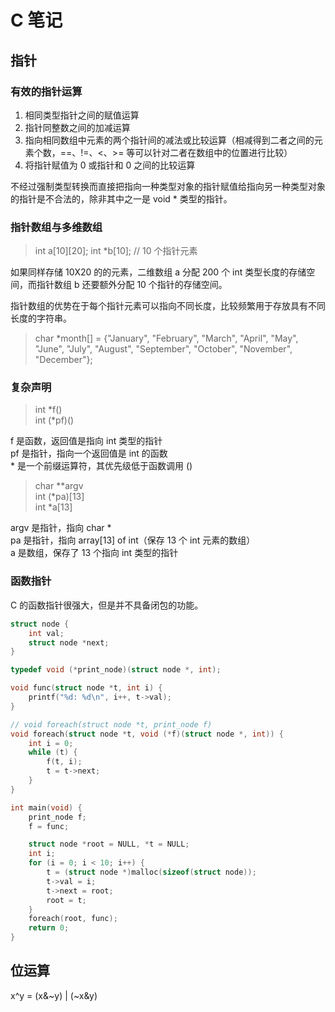 # C 笔记


## 指针

### 有效的指针运算

1. 相同类型指针之间的赋值运算
2. 指针同整数之间的加减运算
3. 指向相同数组中元素的两个指针间的减法或比较运算（相减得到二者之间的元素个数，==、!=、<、>= 等可以针对二者在数组中的位置进行比较）
4. 将指针赋值为 0 或指针和 0 之间的比较运算

不经过强制类型转换而直接把指向一种类型对象的指针赋值给指向另一种类型对象的指针是不合法的，除非其中之一是 void * 类型的指针。

### 指针数组与多维数组

> int a[10][20];
> int *b[10]; // 10 个指针元素

如果同样存储 10X20 的的元素，二维数组 a 分配 200 个 int 类型长度的存储空间，而指针数组 b 还要额外分配 10 个指针的存储空间。

指针数组的优势在于每个指针元素可以指向不同长度，比较频繁用于存放具有不同长度的字符串。

> char *month[] = {"January", "February", "March", "April", "May", "June", "July", "August", "September", "October", "November", "December"};

### 复杂声明

> int *f()  
> int (*pf)()  

f 是函数，返回值是指向 int 类型的指针  
pf 是指针，指向一个返回值是 int 的函数  
\* 是一个前缀运算符，其优先级低于函数调用 ()

> char **argv  
> int (*pa)[13]  
> int *a[13]  

argv 是指针，指向 char \*  
pa 是指针，指向 array[13] of int（保存 13 个 int 元素的数组）  
a 是数组，保存了 13 个指向 int 类型的指针

### 函数指针

C 的函数指针很强大，但是并不具备闭包的功能。

``` c
struct node {
    int val;
    struct node *next;
}

typedef void (*print_node)(struct node *, int);

void func(struct node *t, int i) {
    printf("%d: %d\n", i++, t->val);
}

// void foreach(struct node *t, print_node f)
void foreach(struct node *t, void (*f)(struct node *, int)) {
    int i = 0;
    while (t) {
        f(t, i);
        t = t->next;
    }
}

int main(void) {
    print_node f;
    f = func;

    struct node *root = NULL, *t = NULL;
    int i;
    for (i = 0; i < 10; i++) {
        t = (struct node *)malloc(sizeof(struct node));
        t->val = i;
        t->next = root;
        root = t;
    }
    foreach(root, func);
    return 0;
}
```

## 位运算

x^y = (x&~y) | (~x&y)

